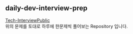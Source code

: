 ## daily-dev-interview-prep
[Tech-InterviewPublic](https://github.com/VSFe/Tech-Interview) <br>
위의 문제를 토대로 하루에 한문제씩 풀어보는 Repository 입니다.